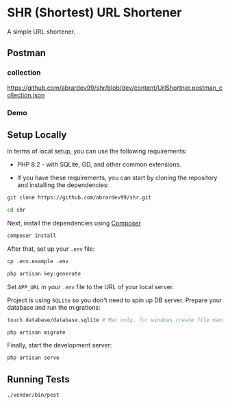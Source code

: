 # SHR (Shortest) URL Shortener
A simple URL shortener.

## Postman
### collection
https://github.com/abrardev99/shr/blob/dev/content/UrlShortner.postman_collection.json

### Demo

## Setup Locally
In terms of local setup, you can use the following requirements:
- PHP 8.2 - with SQLite, GD, and other common extensions.

- If you have these requirements, you can start by cloning the repository and installing the dependencies:

```bash
git clone https://github.com/abrardev99/shr.git

cd shr
```

Next, install the dependencies using [Composer](https://getcomposer.org)

```bash
composer install
```

After that, set up your `.env` file:

```bash
cp .env.example .env

php artisan key:generate
```

Set `APP_URL` in your `.env` file to the URL of your local server.

Project is using `SQLite` so you don't need to spin up DB server. 
Prepare your database and run the migrations:

```bash
touch database/database.sqlite # Mac only, for windows create file manually

php artisan migrate
```

Finally, start the development server:

```bash
php artisan serve
```

## Running Tests

```bash
./vendor/bin/pest
```


